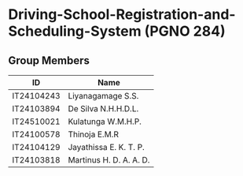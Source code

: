 # Driving-School-Registration-and-Scheduling-System (PGNO 284)

## Group Members

| ID | Name                              |
|--|-----------------------------------|
| IT24104243 | Liyanagamage S.S.        |
| IT24103894 | De Silva N.H.H.D.L.      |
| IT24510021 | Kulatunga W.M.H.P.       |
| IT24100578 | Thinoja E.M.R            |
| IT24104129 | Jayathissa E. K. T. P.   |
| IT24103818 | Martinus H. D. A. A. D.  |




